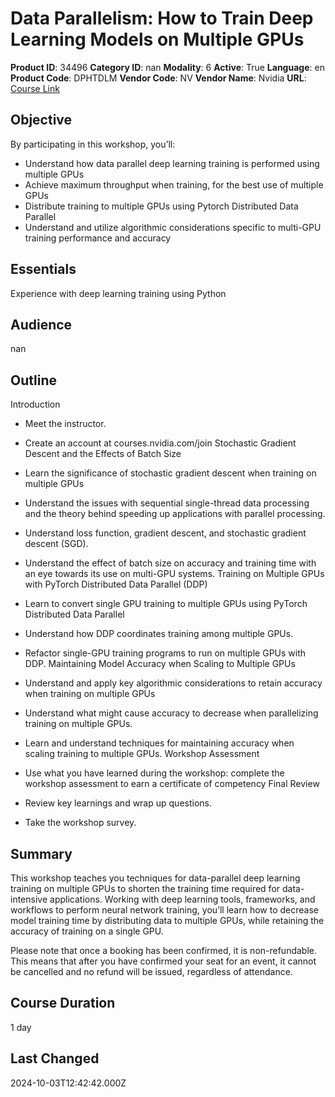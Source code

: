 # Data Parallelism: How to Train Deep Learning Models on Multiple GPUs

**Product ID**: 34496
**Category ID**: nan
**Modality**: 6
**Active**: True
**Language**: en
**Product Code**: DPHTDLM
**Vendor Code**: NV
**Vendor Name**: Nvidia
**URL**: [Course Link](https://www.fastlaneus.com/course/nv-dphtdlm)

## Objective
By participating in this workshop, you’ll:



- Understand how data parallel deep learning training is performed using multiple GPUs
- Achieve maximum throughput when training, for the best use of multiple GPUs
- Distribute training to multiple GPUs using Pytorch Distributed Data Parallel
- Understand and utilize algorithmic considerations specific to multi-GPU training performance and accuracy

## Essentials
Experience with deep learning training using Python

## Audience
nan

## Outline
Introduction	



- Meet the instructor.
- Create an account at courses.nvidia.com/join
Stochastic Gradient Descent and the Effects of Batch Size	



- Learn the significance of stochastic gradient descent when training on multiple GPUs
- Understand the issues with sequential single-thread data processing and the theory behind speeding up applications with parallel processing.
- Understand loss function, gradient descent, and stochastic gradient descent (SGD).
- Understand the effect of batch size on accuracy and training time with an eye towards its use on multi-GPU systems.
Training on Multiple GPUs with PyTorch Distributed Data Parallel (DDP)	



- Learn to convert single GPU training to multiple GPUs using PyTorch Distributed Data Parallel
- Understand how DDP coordinates training among multiple GPUs.
- Refactor single-GPU training programs to run on multiple GPUs with DDP.
Maintaining Model Accuracy when Scaling to Multiple GPUs	



- Understand and apply key algorithmic considerations to retain accuracy when training on multiple GPUs
- Understand what might cause accuracy to decrease when parallelizing training on multiple GPUs.
- Learn and understand techniques for maintaining accuracy when scaling training to multiple GPUs.
Workshop Assessment	



- Use what you have learned during the workshop: complete the workshop assessment to earn a certificate of competency
Final Review	



- Review key learnings and wrap up questions.
- Take the workshop survey.

## Summary
This workshop teaches you techniques for data-parallel deep learning training on multiple GPUs to shorten the training time required for data-intensive applications. Working with deep learning tools, frameworks, and workflows to perform neural network training, you’ll learn how to decrease model training time by distributing data to multiple GPUs, while retaining the accuracy of training on a single GPU.

Please note that once a booking has been confirmed, it is non-refundable. This means that after you have confirmed your seat for an event, it cannot be cancelled and no refund will be issued, regardless of attendance.

## Course Duration
1 day

## Last Changed
2024-10-03T12:42:42.000Z
